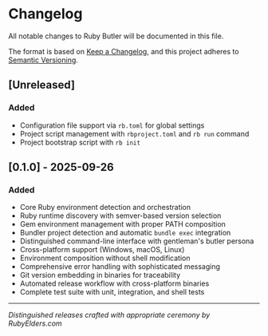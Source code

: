 # Changelog

All notable changes to Ruby Butler will be documented in this file.

The format is based on [Keep a Changelog](https://keepachangelog.com/en/1.0.0/),
and this project adheres to [Semantic Versioning](https://semver.org/spec/v2.0.0.html).

## [Unreleased]

### Added
- Configuration file support via `rb.toml` for global settings
- Project script management with `rbproject.toml` and `rb run` command
- Project bootstrap script with `rb init`

## [0.1.0] - 2025-09-26

### Added
- Core Ruby environment detection and orchestration
- Ruby runtime discovery with semver-based version selection
- Gem environment management with proper PATH composition
- Bundler project detection and automatic `bundle exec` integration
- Distinguished command-line interface with gentleman's butler persona
- Cross-platform support (Windows, macOS, Linux)
- Environment composition without shell modification
- Comprehensive error handling with sophisticated messaging
- Git version embedding in binaries for traceability
- Automated release workflow with cross-platform binaries
- Complete test suite with unit, integration, and shell tests

---

*Distinguished releases crafted with appropriate ceremony by RubyElders.com*
